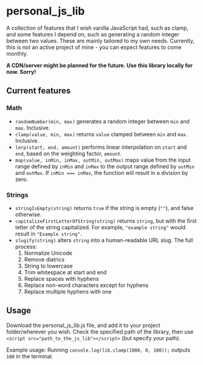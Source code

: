 # personal_js_lib

A collection of features that I wish vanilla JavaScript had, such as clamp, and some features I depend on, such as generating a random integer between two values.
These are mainly tailored to my own needs. Currently, this is not an active project of mine - you can expect features to come monthly.

**A CDN/server might be planned for the future. Use this library locally for now. Sorry!**

## Current features
### Math
- `randomNumber(min, max)` generates a random integer between `min` and `max`. Inclusive.
- `clamp(value, min, max)` returns `value` clamped between `min` and `max`. Inclusive.
- `lerp(start, end, amount)` performs linear interpolation on `start` and `end`, based on the weighting factor, `amount`.
- `map(value, inMin, inMax, outMin, outMax)` maps value from the input range defined by `inMin` and `inMax` to the output range defined by `outMin` and `outMax`.
If `inMin === inMax`, the function will result in a division by zero.
### Strings
- `stringIsEmpty(string)` returns `true` if the string is empty (`""`), and false otherwise.
- `capitalizeFirstLetterOfString(string)` returns `string`, but with the first letter of the string capitalized. For example, `"example string"` would result in `"Example string"`.
- `slugify(string)` alters `string` into a human-readable URL slug. The full process:
  1. Normalize Unicode
  2. Remove diatrics
  3. String to lowercase
  4. Trim whitespace at start and end
  5. Replace spaces with hyphens
  6. Replace non-word characters except for hyphens
  7. Replace multiple hyphens with one

## Usage
Download the personal_js_lib.js file, and add it to your project folder/wherever you wish. Check the specified path of the library, then use `<script src="path_to_the_js_lib"></script>` (but specify your path).

Example usage:
Running `console.log(lib.clamp(1000, 0, 100));` outputs `100` in the terminal.
